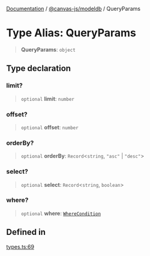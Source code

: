 [Documentation](../../../packages.md) / [@canvas-js/modeldb](../index.md) / QueryParams

# Type Alias: QueryParams

> **QueryParams**: `object`

## Type declaration

### limit?

> `optional` **limit**: `number`

### offset?

> `optional` **offset**: `number`

### orderBy?

> `optional` **orderBy**: `Record`\<`string`, `"asc"` \| `"desc"`\>

### select?

> `optional` **select**: `Record`\<`string`, `boolean`\>

### where?

> `optional` **where**: [`WhereCondition`](WhereCondition.md)

## Defined in

[types.ts:69](https://github.com/canvasxyz/canvas/blob/62d177fb446565afa753f83091e84331fbd47245/packages/modeldb/src/types.ts#L69)
